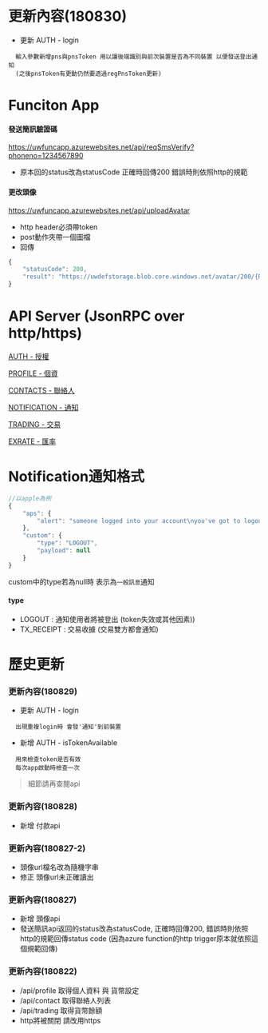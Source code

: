 # 更新內容(180830)

- 更新 AUTH - login
```
  輸入參數新增pns與pnsToken 用以讓後端識別與前次裝置是否為不同裝置 以便發送登出通知
  (之後pnsToken有更動仍然要透過regPnsToken更新)
```



# Funciton App

#### 發送簡訊驗證碼
https://uwfuncapp.azurewebsites.net/api/reqSmsVerify?phoneno=1234567890
- 原本回的status改為statusCode 正確時回傳200 錯誤時則依照http的規範

#### 更改頭像
https://uwfuncapp.azurewebsites.net/api/uploadAvatar
- http header必須帶token
- post動作夾帶一個圖檔
- 回傳
```js
{
    "statusCode": 200,
    "result": "https://uwdefstorage.blob.core.windows.net/avatar/200/{RANDOM_ID}.jpg"
}
```

# API Server (JsonRPC over http/https)

[AUTH - 授權](./docs/AUTH.md)

[PROFILE - 個資](./docs/PROFILE.md)

[CONTACTS - 聯絡人](./docs/CONTACTS.md)

[NOTIFICATION - 通知](./docs/NOTIFICATION.md)

[TRADING - 交易](./docs/TRADING.md)

[EXRATE - 匯率](./docs/EXRATE.md)


# Notification通知格式

```js
//以apple為例
{
    "aps": {
        "alert": "someone logged into your account\nyou've got to logout!"
    },
    "custom": {
        "type": "LOGOUT",
        "payload": null
    }
}
```
custom中的type若為null時 表示為`一般訊息`通知
#### type
- LOGOUT : 通知使用者將被登出 (token失效或其他因素))
- TX_RECEIPT : 交易收據 (交易雙方都會通知)


# 歷史更新

### 更新內容(180829)

- 更新 AUTH - login
```
  出現重複login時 會發'通知'到前裝置
```
- 新增 AUTH - isTokenAvailable
```
  用來檢查token是否有效
  每次app啟動時檢查一次
```
> 細節請再查閱api

### 更新內容(180828)

- 新增 付款api

### 更新內容(180827-2)
- 頭像url檔名改為隨機字串
- 修正 頭像url未正確讀出

### 更新內容(180827)

- 新增 頭像api
- 發送簡訊api返回的status改為statusCode, 正確時回傳200, 錯誤時則依照http的規範回傳status code (因為azure function的http trigger原本就依照這個規範回傳)

### 更新內容(180822)

- /api/profile 取得個人資料 與 貨幣設定
- /api/contact 取得聯絡人列表
- /api/trading 取得貨幣餘額
- http將被關閉 請改用https